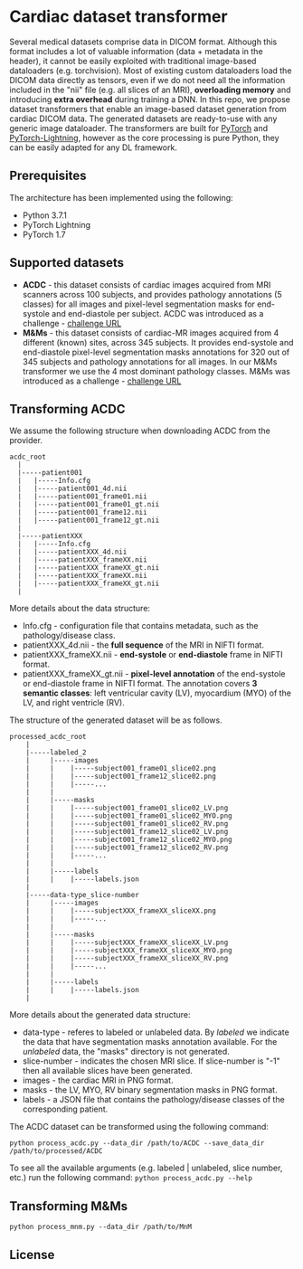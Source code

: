 # Cardiac dataset transformer
Several medical datasets comprise data in DICOM format. Although this format includes a lot of valuable information (data + metadata in the header), it cannot be easily exploited with traditional image-based dataloaders (e.g. torchvision). Most of existing custom dataloaders load the DICOM data directly as tensors, even if we do not need all the information included in the "nii" file (e.g. all slices of an MRI), **overloading memory** and introducing **extra overhead** during training a DNN. In this repo, we propose dataset transformers that enable an image-based dataset generation from cardiac DICOM data. The generated datasets are ready-to-use with any generic image dataloader. The transformers are built for [PyTorch](https://pytorch.org/) and [PyTorch-Lightning](https://pytorch-lightning.readthedocs.io/en/latest/), however as the core processing is pure Python, they can be easily adapted for any DL framework. 


## Prerequisites
The architecture has been implemented using the following:
- Python 3.7.1
- PyTorch Lightning
- PyTorch 1.7


## Supported datasets
- **ACDC** - this dataset consists of cardiac images acquired from MRI scanners across 100 subjects, and provides pathology annotations (5 classes) for all images and pixel-level segmentation masks for end-systole and end-diastole per subject. ACDC was introduced as a challenge - [challenge URL](https://www.creatis.insa-lyon.fr/Challenge/acdc/databases.html)
- **M&Ms** - this dataset consists of cardiac-MR images acquired from 4 different (known) sites, across 345 subjects. It provides end-systole and end-diastole pixel-level segmentation masks annotations for 320 out of 345 subjects and pathology annotations for all images. In our M&Ms transformer we use the 4 most dominant pathology classes. M&Ms was introduced as a challenge - [challenge URL](https://www.ub.edu/mnms/)


## Transforming ACDC
We assume the following structure when downloading ACDC from the provider.
```
acdc_root
  |
  |-----patient001
  |	  |-----Info.cfg
  |	  |-----patient001_4d.nii
  |	  |-----patient001_frame01.nii
  |	  |-----patient001_frame01_gt.nii
  |	  |-----patient001_frame12.nii
  |	  |-----patient001_frame12_gt.nii  
  |
  |-----patientXXX
  |	  |-----Info.cfg
  |	  |-----patientXXX_4d.nii
  |	  |-----patientXXX_frameXX.nii
  |	  |-----patientXXX_frameXX_gt.nii
  |	  |-----patientXXX_frameXX.nii
  |	  |-----patientXXX_frameXX_gt.nii  
  |
```
More details about the data structure:
- Info.cfg - configuration file that contains metadata, such as the pathology/disease class.
- patientXXX_4d.nii - the **full sequence** of the MRI in NIFTI format.
- patientXXX_frameXX.nii - **end-systole** or **end-diastole** frame in NIFTI format.
- patientXXX_frameXX_gt.nii - **pixel-level annotation** of the end-systole or end-diastole frame in NIFTI format. The annotation covers **3 semantic classes**: left ventricular cavity (LV), myocardium (MYO) of the LV, and right ventricle (RV).

The structure of the generated dataset will be as follows.
```
processed_acdc_root
	|
  	|-----labeled_2
  	|	  |-----images
	|	  |	   |-----subject001_frame01_slice02.png
	|	  |	   |-----subject001_frame12_slice02.png
	|	  |	   |-----...
	|	  |
  	|	  |-----masks
	|	  |	   |-----subject001_frame01_slice02_LV.png
	|	  |	   |-----subject001_frame01_slice02_MYO.png
	|	  |	   |-----subject001_frame01_slice02_RV.png
	|	  |	   |-----subject001_frame12_slice02_LV.png
	|	  |	   |-----subject001_frame12_slice02_MYO.png
	|	  |	   |-----subject001_frame12_slice02_RV.png
	|	  |	   |-----...
	|	  |
  	|	  |-----labels
	|	  |	   |-----labels.json
  	|
  	|-----data-type_slice-number
  	|	  |-----images
	|	  |	   |-----subjectXXX_frameXX_sliceXX.png
	|	  |	   |-----...
	|	  |
  	|	  |-----masks
	|	  |	   |-----subjectXXX_frameXX_sliceXX_LV.png
	|	  |	   |-----subjectXXX_frameXX_sliceXX_MYO.png
	|	  |	   |-----subjectXXX_frameXX_sliceXX_RV.png
	|	  |	   |-----...
	|	  |
  	|	  |-----labels
	|	  |	   |-----labels.json
	|
```
More details about the generated data structure:
- data-type - referes to labeled or unlabeled data. By *labeled* we indicate the data that have segmentation masks annotation available. For the *unlabeled* data, the "masks" directory is not generated.
- slice-number - indicates the chosen MRI slice. If slice-number is "-1" then all available slices have been generated.
- images - the cardiac MRI in PNG format.
- masks - the LV, MYO, RV binary segmentation masks in PNG format.
- labels - a JSON file that contains the pathology/disease classes of the corresponding patient.

The ACDC dataset can be transformed using the following command:
```
python process_acdc.py --data_dir /path/to/ACDC --save_data_dir /path/to/processed/ACDC
```

To see all the available arguments (e.g. labeled | unlabeled, slice number, etc.) run the following command:
```python process_acdc.py --help```

## Transforming M&Ms

```
python process_mnm.py --data_dir /path/to/MnM
```

## License
